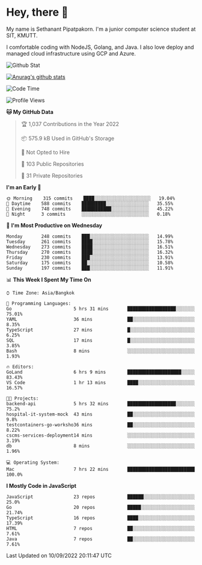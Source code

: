 # Hey, there 🙌
My name is Sethanant Pipatpakorn. I'm a junior computer science student at SIT, KMUTT.

I comfortable coding with NodeJS, Golang, and Java. I also love deploy and managed cloud infrastructure using GCP and Azure.

![Github Stat](https://github-profile-summary-cards.vercel.app/api/cards/profile-details?username=thetkpark&theme=dracula)

[![Anurag's github stats](https://github-readme-stats.vercel.app/api?username=thetkpark&count_private=true&show_icons=true&theme=tokyonight)](https://github.com/anuraghazra/github-readme-stats)

<!--START_SECTION:waka-->
![Code Time](http://img.shields.io/badge/Code%20Time-768%20hrs%208%20mins-blue)

![Profile Views](http://img.shields.io/badge/Profile%20Views-0-blue)

**🐱 My GitHub Data** 

> 🏆 1,037 Contributions in the Year 2022
 > 
> 📦 575.9 kB Used in GitHub's Storage 
 > 
> 🚫 Not Opted to Hire
 > 
> 📜 103 Public Repositories 
 > 
> 🔑 31 Private Repositories  
 > 
**I'm an Early 🐤** 

```text
🌞 Morning    315 commits    ████░░░░░░░░░░░░░░░░░░░░░   19.04% 
🌆 Daytime    588 commits    █████████░░░░░░░░░░░░░░░░   35.55% 
🌃 Evening    748 commits    ███████████░░░░░░░░░░░░░░   45.22% 
🌙 Night      3 commits      ░░░░░░░░░░░░░░░░░░░░░░░░░   0.18%

```
📅 **I'm Most Productive on Wednesday** 

```text
Monday       248 commits    ███░░░░░░░░░░░░░░░░░░░░░░   14.99% 
Tuesday      261 commits    ████░░░░░░░░░░░░░░░░░░░░░   15.78% 
Wednesday    273 commits    ████░░░░░░░░░░░░░░░░░░░░░   16.51% 
Thursday     270 commits    ████░░░░░░░░░░░░░░░░░░░░░   16.32% 
Friday       230 commits    ███░░░░░░░░░░░░░░░░░░░░░░   13.91% 
Saturday     175 commits    ██░░░░░░░░░░░░░░░░░░░░░░░   10.58% 
Sunday       197 commits    ███░░░░░░░░░░░░░░░░░░░░░░   11.91%

```


📊 **This Week I Spent My Time On** 

```text
⌚︎ Time Zone: Asia/Bangkok

💬 Programming Languages: 
Go                       5 hrs 31 mins       ██████████████████░░░░░░░   75.01% 
YAML                     36 mins             ██░░░░░░░░░░░░░░░░░░░░░░░   8.35% 
TypeScript               27 mins             █░░░░░░░░░░░░░░░░░░░░░░░░   6.25% 
SQL                      17 mins             █░░░░░░░░░░░░░░░░░░░░░░░░   3.85% 
Bash                     8 mins              ░░░░░░░░░░░░░░░░░░░░░░░░░   1.93%

🔥 Editors: 
GoLand                   6 hrs 9 mins        ████████████████████░░░░░   83.43% 
VS Code                  1 hr 13 mins        ████░░░░░░░░░░░░░░░░░░░░░   16.57%

🐱‍💻 Projects: 
backend-api              5 hrs 32 mins       ██████████████████░░░░░░░   75.2% 
hospital-it-system-mock  43 mins             ██░░░░░░░░░░░░░░░░░░░░░░░   9.8% 
testcontainers-go-worksho36 mins             ██░░░░░░░░░░░░░░░░░░░░░░░   8.22% 
cscms-services-deployment14 mins             ░░░░░░░░░░░░░░░░░░░░░░░░░   3.19% 
db                       8 mins              ░░░░░░░░░░░░░░░░░░░░░░░░░   1.96%

💻 Operating System: 
Mac                      7 hrs 22 mins       █████████████████████████   100.0%

```

**I Mostly Code in JavaScript** 

```text
JavaScript               23 repos            ██████░░░░░░░░░░░░░░░░░░░   25.0% 
Go                       20 repos            █████░░░░░░░░░░░░░░░░░░░░   21.74% 
TypeScript               16 repos            ████░░░░░░░░░░░░░░░░░░░░░   17.39% 
HTML                     7 repos             ██░░░░░░░░░░░░░░░░░░░░░░░   7.61% 
Java                     7 repos             ██░░░░░░░░░░░░░░░░░░░░░░░   7.61%

```



 Last Updated on 10/09/2022 20:11:47 UTC
<!--END_SECTION:waka-->
